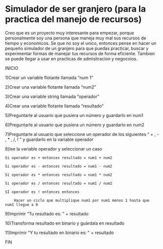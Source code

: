 # Simulador de ser granjero (para la practica del manejo de recursos)
Creo que es un proyecto muy interesante para empezar, porque personalmente soy una persona que maneja muy mal sus recursos de tiempo y economicos. Se que no soy el unico, entonces pense en hacer un pequeño simulador de un granjero para que puedas practicar, buscar y experimentar formas de manejar tus recursos de forma eficiente. Tambien se puede llegar a usar en practicas de admisitracion y negocoios.

INICIO

1)Crear un variable flotante llamada “num 1”

2)Crear una variable flotante llamada “num2”

3)Crear una variable string llamada “operador”

4)Crear una variable flotante llamada “resultado”

5)Preguntarle al usuario que pusiera un número y guardarlo en num1

6)Preguntarle al usuario que pusiera un número y guardarlo en num2

7)Preguntarle al usuario que seleccione un operador de los siguientes “ + , - , * , /, ! ” y guardarlo en la variable operador

8)lee la variable operador y seleccionar un caso 

	Si operador es + entonces resultado = num1 + num2
	
	Si operador es - entonces resultado = num1 - num2
	
	Si operador es * entonces resultado = num1 * num2
	
	Si operador es / entonces resultado = num1 / num2
	
	SI operador es ! entonces entonces
	
		Hacer un ciclo que multiplique num1 por num1 menos 1 hasta que num1 llegue a 0
		
		
 9)Imprimir “Tu resultado es: ” + resultado

10)Transforma resultado en binario y guárdala en resultado

11)Imprimir "Y tu resultado en binario es: " + resultado

FIN
